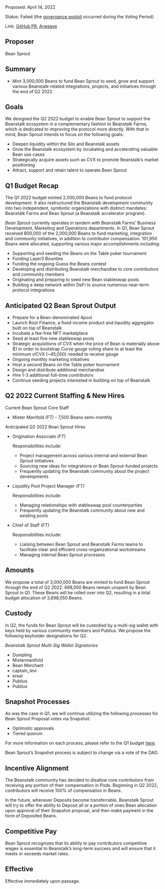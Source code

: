 Proposed: April 14, 2022

Status: Failed (the [governance exploit](https://bean.money/blog/beanstalk-governance-exploit) occurred during the Voting Period)

Link: [GitHub PR](https://github.com/BeanstalkFarms/Beanstalk/pull/69), [Arweave](https://arweave.net/QXiE8hnJII-miqeLrEPmDES_kVd3CqiZ1UIf9v8dsTk)

## Proposer

Bean Sprout

## Summary

- Mint 3,000,000 Beans to fund Bean Sprout to seed, grow and support various Beanstalk-related integrations, projects, and initiatives through the end of Q2 2022.

## Goals

We designed the Q2 2022 budget to enable Bean Sprout to support the Beanstalk ecosystem in a complementary fashion to Beanstalk Farms, which is dedicated to improving the protocol more directly. With that in mind, Bean Sprout intends to focus on the following goals:

- Deepen liquidity within the Silo and Beanstalk assets
- Grow the Beanstalk ecosystem by incubating and accelerating valuable Bean use cases
- Strategically acquire assets such as CVX to promote Beanstalk’s market positioning
- Attract, support and retain talent to operate Bean Sprout

## Q1 Budget Recap

The Q1 2022 budget minted 2,000,000 Beans to fund protocol development. It also restructured the Beanstalk development community into two independent, symbiotic organizations with distinct mandates: Beanstalk Farms and Bean Sprout (a Beanstalk accelerator program).

*Bean Sprout* currently operates in tandem with Beanstalk Farms’ Business Development, Marketing and Operations departments. In Q1, Bean Sprout received 800,000 of the 2,000,000 Beans to fund marketing, integration and community initiatives, in addition to contributor compensation. 101,950 Beans were allocated, supporting various major accomplishments including:

- Supporting and seeding the Beans on the Table poker tournament
- Funding Layer3 Bounties
- Funding the ongoing Guess the Beans contest
- Developing and distributing Beanstalk merchandise to core contributors and community members
- Originating and preparing to seed new Bean stableswap pools
- Building a deep network within DeFi to source numerous near-term protocol integrations

## Anticipated Q2 Bean Sprout Output

- Prepare for a Bean-denominated 4pool
- Launch Root Finance, a fixed income product and liquidity aggregator built on top of Beanstalk
- Incubate a fee-free NFT marketplace
- Seed at least five new stableswap pools
- Strategic acquisitions of CVX when the price of Bean is materially above $1 in order to bootstrap Curve gauge voting share to at least the minimum vlCVX (~45,000) needed to receive gauge
- Ongoing monthly marketing initiatives
- Host a second Beans on the Table poker tournament
- Design and distribute additional merchandise
- Hire 1-3 additional full-time contributors
- Continue seeding projects interested in building on top of Beanstalk

## Q2 2022 Current Staffing & New Hires

Current Bean Sprout Core Staff

- Mister Manifold *(FT) -* 7,500 Beans semi-monthly

Anticipated Q2 2022 Bean Sprout Hires

- Origination Associate *(FT)*
    
    Responsibilities include:
    
    - Project management across various internal and external Bean Sprout initiatives
    - Sourcing new ideas for integrations or Bean Sprout-funded projects
    - Frequently updating the Beanstalk community about the project developments
- Liquidity Pool Project Manager *(FT)*
    
    Responsibilities include:
    
    - Managing relationships with stableswap pool counterparties
    - Frequently updating the Beanstalk community about new and existing pools
- Chief of Staff *(FT)*
    
    Responsibilities include:
    
    - Liaising between Bean Sprout and Beanstalk Farms teams to facilitate clear and efficient cross-organizational workstreams
    - Managing internal Bean Sprout processes

## Amounts

We propose a total of 3,000,000 Beans are minted to fund Bean Sprout through the end of Q2 2022. 698,050 Beans remain unspent by Bean Sprout in Q1. These Beans will be rolled over into Q2, resulting in a total budget allocation of 3,698,050 Beans.

## Custody

In Q2, the funds for Bean Sprout will be custodied by a multi-sig wallet with keys held by various community members and Publius. We propose the following keyholder designations for Q2.

*Beanstalk Sprout Multi-Sig Wallet Signatories*

- Dumpling
- Mistermanifold
- Bean Merchant
- captain_levi
- ereal
- Publius
- Publius

## Snapshot Processes

As was the case in Q1, we will continue utilizing the following processes for Bean Sprout Proposal votes via Snapshot:

- Optimistic approvals
- Tiered quorum

For more information on each process, please refer to the Q1 budget [here](https://github.com/BeanstalkFarms/Beanstalk/pull/34).

Bean Sprout’s Snapshot process is subject to change via a vote of the DAO.

## Incentive Alignment

The Beanstalk community has decided to disallow core contributors from receiving any portion of their compensation in Pods. Beginning in Q2 2022, contributors will receive 100% of compensation in Beans.

In the future, whenever Deposits become transferrable, Beanstalk Sprout will try to offer the ability to Deposit all or a portion of ones Bean allocation upon approval of their Snapshot proposal, and then make payment in the form of Deposited Beans.

## Competitive Pay

Bean Sprout recognizes that its ability to pay contributors competitive wages is essential to Beanstalk’s long-term success and will ensure that it meets or exceeds market rates.

## Effective

Effective immediately upon passage.